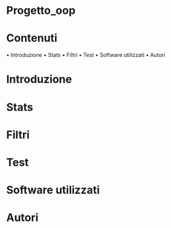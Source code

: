 # Progetto_oop
# Contenuti
•	Introduzione
•	Stats
•	Filtri
•	Test
•	Software utilizzati
•	Autori
# Introduzione
# Stats
# Filtri
# Test
# Software utilizzati
# Autori
